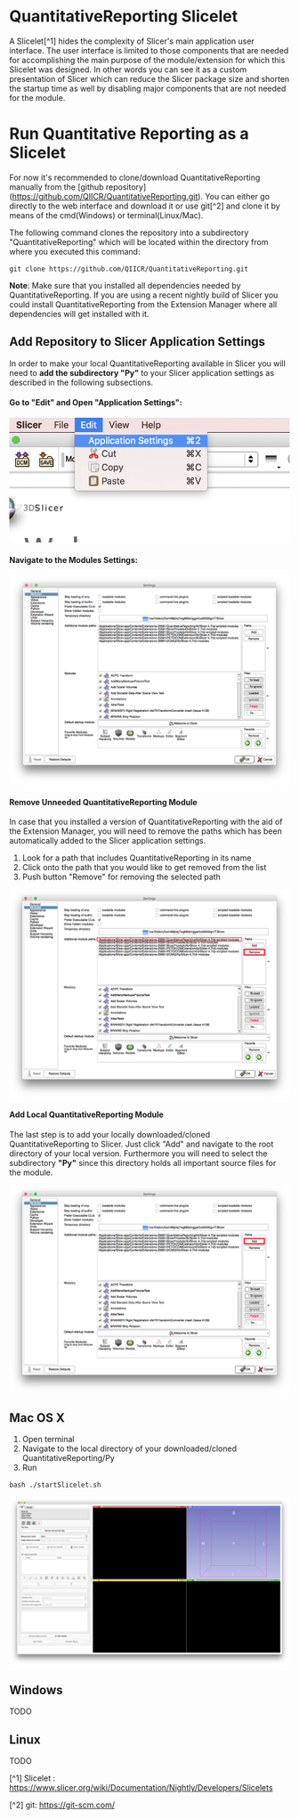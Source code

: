 # QuantitativeReporting Slicelet

A Slicelet[^1] hides the complexity of Slicer's main application user interface. The user interface is limited to those components that are needed for accomplishing the main purpose of the module/extension for which this Slicelet was designed. In other words you can see it as a custom presentation of Slicer which can reduce the Slicer package size and shorten the startup time as well by disabling major components that are not needed for the module.  

# Run Quantitative Reporting as a Slicelet

For now it's recommended to clone/download QuantitativeReporting manually from the [github repository] (https://github.com/QIICR/QuantitativeReporting.git). You can either go directly to the web interface and download it or use git[^2] and clone it by means of the cmd(Windows) or terminal(Linux/Mac). 

The following command clones the repository into a subdirectory "QuantitativeReporting" which will be located within the directory from where you executed this command:

```
git clone https://github.com/QIICR/QuantitativeReporting.git
```

**Note**: Make sure that you installed all dependencies needed by QuantitativeReporting. If you are using a recent nightly build of Slicer you could install QuantitativeReporting from the Extension Manager where all dependencies will get installed with it.

## Add Repository to Slicer Application Settings

In order to make your local QuantitativeReporting available in Slicer you will need to **add the subdirectory "Py"** to your Slicer application settings as described in the following subsections.

#### Go to "Edit" and Open "Application Settings":

![](screenshots/open_application_settings.png)

#### Navigate to the Modules Settings:

![](screenshots/application_settings.png)

#### Remove Unneeded QuantitativeReporting Module

In case that you installed a version of QuantitativeReporting with the aid of the Extension Manager, you will need to remove the paths which has been automatically added to the Slicer application settings. 

1. Look for a path that includes QuantitativeReporting in its name
2. Click onto the path that you would like to get removed from the list
3. Push button "Remove" for removing the selected path

![](screenshots/Remove_module.png)

#### Add Local QuantitativeReporting Module

The last step is to add your locally downloaded/cloned QuantitativeReporting to Slicer. Just click "Add" and navigate to the root directory of your local version. Furthermore you will need to select the subdirectory **"Py"** since this directory holds all important source files for the module.

![](screenshots/Add_module.png)


## Mac OS X

1. Open terminal
2. Navigate to the local directory of your downloaded/cloned QuantitativeReporting/Py
3. Run
```
bash ./startSlicelet.sh 
```

![](screenshots/slicelet.png)

## Windows

TODO

## Linux

TODO

[^1] Slicelet : https://www.slicer.org/wiki/Documentation/Nightly/Developers/Slicelets

[^2] git: https://git-scm.com/





